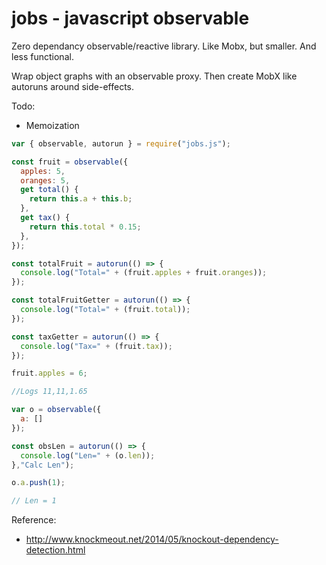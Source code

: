 # jobs - javascript observable

Zero dependancy observable/reactive library. Like Mobx, but smaller. And less functional.

Wrap object graphs with an observable proxy.  Then create MobX like autoruns around side-effects.

Todo:
- Memoization

```js
var { observable, autorun } = require("jobs.js");

const fruit = observable({
  apples: 5,
  oranges: 5,
  get total() {
    return this.a + this.b;
  },
  get tax() {
    return this.total * 0.15;
  },
});

const totalFruit = autorun(() => {
  console.log("Total=" + (fruit.apples + fruit.oranges));
});

const totalFruitGetter = autorun(() => {
  console.log("Total=" + (fruit.total));
});

const taxGetter = autorun(() => {
  console.log("Tax=" + (fruit.tax));
});

fruit.apples = 6;

//Logs 11,11,1.65

```

```js
var o = observable({
  a: []
});

const obsLen = autorun(() => {
  console.log("Len=" + (o.len));
},"Calc Len");

o.a.push(1);

// Len = 1
```

Reference:
- http://www.knockmeout.net/2014/05/knockout-dependency-detection.html